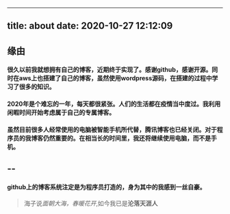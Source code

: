 ---
title: about
date: 2020-10-27 12:12:09
--

## 缘由
#### 很久以前我就想拥有自己的博客，近期终于实现了。感谢github，感谢开源。同时在aws上也搭建了自己的博客，虽然使用wordpress源码，在搭建的过程中学习了很多的知识。
#### 2020年是个难忘的一年，每天都很紧张。人们的生活都在疫情当中度过。我利用闲暇时间开始考虑属于自己的专属博客。
#### 虽然目前很多人经常使用的电脑被智能手机所代替，腾讯博客也已经关闭。对于程序员的我博客仍然重要的。在相当长的时间里，我还将继续使用电脑，而不是手机。
## --
#### github上的博客系统注定是为程序员打造的，身为其中的我感到一丝自豪。

>海子说*面朝大海，春暖花开*,如今我已是**沦落天涯人**
